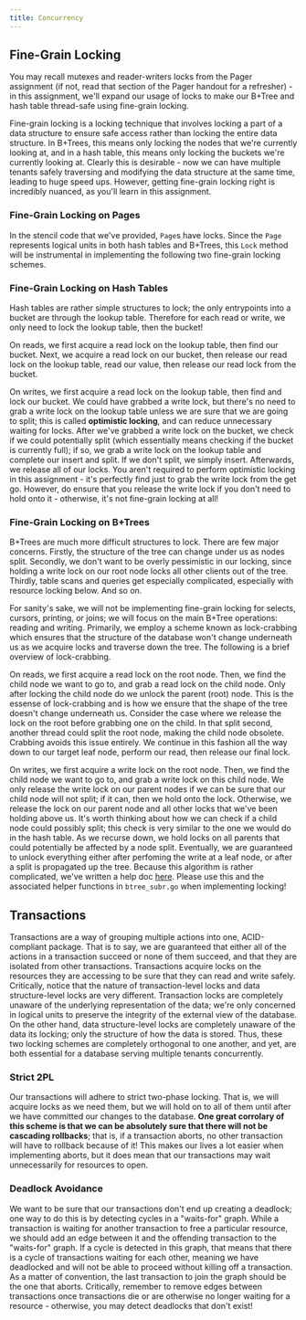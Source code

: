 ```yaml
---
title: Concurrency
---
```


## Fine-Grain Locking

You may recall mutexes and reader-writers locks from the Pager assignment (if not, read that section of the Pager handout for a refresher) - in this assignment, we'll expand our usage of locks to make our B+Tree and hash table thread-safe using fine-grain locking.

Fine-grain locking is a locking technique that involves locking a part of a data structure to ensure safe access rather than locking the entire data structure. In B+Trees, this means only locking the nodes that we're currently looking at, and in a hash table, this means only locking the buckets we're currently looking at. Clearly this is desirable - now we can have multiple tenants safely traversing and modifying the data structure at the same time, leading to huge speed ups. However, getting fine-grain locking right is incredibly nuanced, as you'll learn in this assignment.

### Fine-Grain Locking on Pages

In the stencil code that we've provided, `Page`s have locks. Since the `Page` represents logical units in both hash tables and B+Trees, this `Lock` method will be instrumental in implementing the following two fine-grain locking schemes. 

### Fine-Grain Locking on Hash Tables

Hash tables are rather simple structures to lock; the only entrypoints into a bucket are through the lookup table. Therefore for each read or write, we only need to lock the lookup table, then the bucket!

On reads, we first acquire a read lock on the lookup table, then find our bucket. Next, we acquire a read lock on our bucket, then release our read lock on the lookup table, read our value, then release our read lock from the bucket.

On writes, we first acquire a read lock on the lookup table, then find and lock our bucket. We could have grabbed a write lock, but there's no need to grab a write lock on the lookup table unless we are sure that we are going to split; this is called **optimistic locking**, and can reduce unnecessary waiting for locks. After we've grabbed a write lock on the bucket, we check if we could potentially split (which essentially means checking if the bucket is currently full); if so, we grab a write lock on the lookup table and complete our insert and split. If we don't split, we simply insert. Afterwards, we release all of our locks. You aren't required to perform optimistic locking in this assignment - it's perfectly find just to grab the write lock from the get go. However, do ensure that you release the write lock if you don't need to hold onto it - otherwise, it's not fine-grain locking at all!

### Fine-Grain Locking on B+Trees

B+Trees are much more difficult structures to lock. There are few major concerns. Firstly, the structure of the tree can change under us as nodes split. Secondly, we don't want to be overly pessimistic in our locking, since holding a write lock on our root node locks all other clients out of the tree. Thirdly, table scans and queries get especially complicated, especially with resource locking below. And so on.

For sanity's sake, we will not be implementing fine-grain locking for selects, cursors, printing, or joins; we will focus on the main B+Tree operations: reading and writing. Primarily, we employ a scheme known as lock-crabbing which ensures that the structure of the database won't change underneath us as we acquire locks and traverse down the tree. The following is a brief overview of lock-crabbing.

On reads, we first acquire a read lock on the root node. Then, we find the child node we want to go to, and grab a read lock on the child node. Only after locking the child node do we unlock the parent (root) node. This is the essense of lock-crabbing and is how we ensure that the shape of the tree doesn't change underneath us. Consider the case where we release the lock on the root before grabbing one on the child. In that split second, another thread could split the root node, making the child node obsolete. Crabbing avoids this issue entirely. We continue in this fashion all the way down to our target leaf node, perform our read, then release our final lock.

On writes, we first acquire a write lock on the root node. Then, we find the child node we want to go to, and grab a write lock on this child node. We only release the write lock on our parent nodes if we can be sure that our child node will not split; if it can, then we hold onto the lock. Otherwise, we release the lock on our parent node and all other locks that we've been holding above us. It's worth thinking about how we can check if a child node could possibly split; this check is very similar to the one we would do in the hash table. As we recurse down, we hold locks on all parents that could potentially be affected by a node split. Eventually, we are guaranteed to unlock everything either after perfoming the write at a leaf node, or after a split is propagated up the tree. Because this algorithm is rather complicated, we've written a help doc [here](/misc/locking). Please use this and the associated helper functions in `btree_subr.go` when implementing locking!


## Transactions

Transactions are a way of grouping multiple actions into one, ACID-compliant package. That is to say, we are guaranteed that either all of the actions in a transaction succeed or none of them succeed, and that they are isolated from other transactions. Transactions acquire locks on the resources they are accessing to be sure that they can read and write safely. Critically, notice that the nature of transaction-level locks and data structure-level locks are very different. Transaction locks are completely unaware of the underlying representation of the data; we're only concerned in logical units to preserve the integrity of the external view of the database. On the other hand, data structure-level locks are completely unaware of the data its locking; only the structure of how the data is stored. Thus, these two locking schemes are completely orthogonal to one another, and yet, are both essential for a database serving multiple tenants concurrently.

### Strict 2PL

Our transactions will adhere to strict two-phase locking. That is, we will acquire locks as we need them, but we will hold on to all of them until after we have committed our changes to the database. **One great corrolary of this scheme is that we can be absolutely sure that there will not be cascading rollbacks**; that is, if a transaction aborts, no other transaction will have to rollback because of it! This makes our lives a lot easier when implementing aborts, but it does mean that our transactions may wait unnecessarily for resources to open.

### Deadlock Avoidance

We want to be sure that our transactions don't end up creating a deadlock; one way to do this is by detecting cycles in a "waits-for" graph. While a transaction is waiting for another transaction to free a particular resource, we should add an edge between it and the offending transaction to the "waits-for" graph. If a cycle is detected in this graph, that means that there is a cycle of transactions waiting for each other, meaning we have deadlocked and will not be able to proceed without killing off a transaction. As a matter of convention, the last transaction to join the graph should be the one that aborts. Critically, remember to remove edges between transactions once transactions die or are otherwise no longer waiting for a resource - otherwise, you may detect deadlocks that don't exist!

